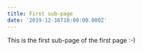 ```yaml
---
title: First sub-page
date: '2019-12-16T10:00:00.000Z'
---
```



This is the first sub-page of the first page :-)
